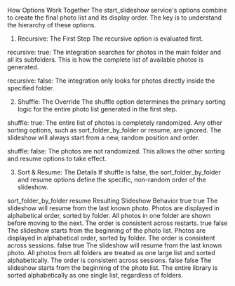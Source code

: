 How Options Work Together
The start_slideshow service's options combine to create the final photo list and its display order. The key is to understand the hierarchy of these options.

1. Recursive: The First Step
The recursive option is evaluated first.

recursive: true: The integration searches for photos in the main folder and all its subfolders. This is how the complete list of available photos is generated.

recursive: false: The integration only looks for photos directly inside the specified folder.

2. Shuffle: The Override
The shuffle option determines the primary sorting logic for the entire photo list generated in the first step.

shuffle: true: The entire list of photos is completely randomized. Any other sorting options, such as sort_folder_by_folder or resume, are ignored. The slideshow will always start from a new, random position and order.

shuffle: false: The photos are not randomized. This allows the other sorting and resume options to take effect.

3. Sort & Resume: The Details
If shuffle is false, the sort_folder_by_folder and resume options define the specific, non-random order of the slideshow.

sort_folder_by_folder	resume	Resulting Slideshow Behavior
true	true	The slideshow will resume from the last known photo. Photos are displayed in alphabetical order, sorted by folder. All photos in one folder are shown before moving to the next. The order is consistent across restarts.
true	false	The slideshow starts from the beginning of the photo list. Photos are displayed in alphabetical order, sorted by folder. The order is consistent across sessions.
false	true	The slideshow will resume from the last known photo. All photos from all folders are treated as one large list and sorted alphabetically. The order is consistent across sessions.
false	false	The slideshow starts from the beginning of the photo list. The entire library is sorted alphabetically as one single list, regardless of folders.
